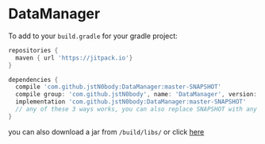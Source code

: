 # DataManager
To add to your `build.gradle` for your gradle project:
```gradle
repositories {
  maven { url 'https://jitpack.io'}
}

dependencies {
  compile 'com.github.jstN0body:DataManager:master-SNAPSHOT'
  compile group: 'com.github.jstN0body', name: 'DataManager', version: 'master-SNAPSHOT'
  implementation 'com.github.jstN0body:DataManager:master-SNAPSHOT'
  // any of these 3 ways works, you can also replace SNAPSHOT with any release version
}
```
you can also download a jar from `/build/libs/` or click [here](https://github.com/jstN0body/DataManager/raw/master/build/libs/DataManager-2.2.jar)
